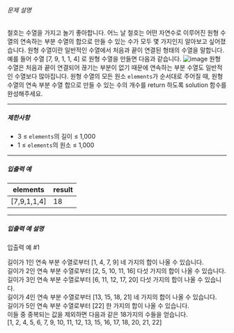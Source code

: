 ###### 문제 설명

철호는 수열을 가지고 놀기 좋아합니다. 어느 날 철호는 어떤 자연수로 이루어진 원형 수열의 연속하는 부분 수열의 합으로 만들 수 있는 수가 모두 몇 가지인지 알아보고 싶어졌습니다. 원형 수열이란 일반적인 수열에서 처음과 끝이 연결된 형태의 수열을 말합니다. 예를 들어 수열 [7, 9, 1, 1, 4] 로 원형 수열을 만들면 다음과 같습니다.
![image](https://user-images.githubusercontent.com/76675506/197699350-5b73d6b4-9b46-45c4-8022-1daf92e5d1f0.png)
원형 수열은 처음과 끝이 연결되어 끊기는 부분이 없기 때문에 연속하는 부분 수열도 일반적인 수열보다 많아집니다.
원형 수열의 모든 원소 `elements`가 순서대로 주어질 때, 원형 수열의 연속 부분 수열 합으로 만들 수 있는 수의 개수를 return 하도록 solution 함수를 완성해주세요.

---

##### 제한사항

* 3 ≤ `elements`의 길이 ≤ 1,000
* 1 ≤ `elements`의 원소 ≤ 1,000

---

##### 입출력 예


| elements    | result |
| ----------- | ------ |
| [7,9,1,1,4] | 18     |

---

##### 입출력 예 설명

입출력 예 #1

길이가 1인 연속 부분 수열로부터 [1, 4, 7, 9] 네 가지의 합이 나올 수 있습니다.  
길이가 2인 연속 부분 수열로부터 [2, 5, 10, 11, 16] 다섯 가지의 합이 나올 수 있습니다.  
길이가 3인 연속 부분 수열로부터 [6, 11, 12, 17, 20] 다섯 가지의 합이 나올 수 있습니다.  
길이가 4인 연속 부분 수열로부터 [13, 15, 18, 21] 네 가지의 합이 나올 수 있습니다.  
길이가 5인 연속 부분 수열로부터 [22] 한 가지의 합이 나올 수 있습니다.  
이들 중 중복되는 값을 제외하면 다음과 같은 18가지의 수들을 얻습니다.  
[1, 2, 4, 5, 6, 7, 9, 10, 11, 12, 13, 15, 16, 17, 18, 20, 21, 22]
